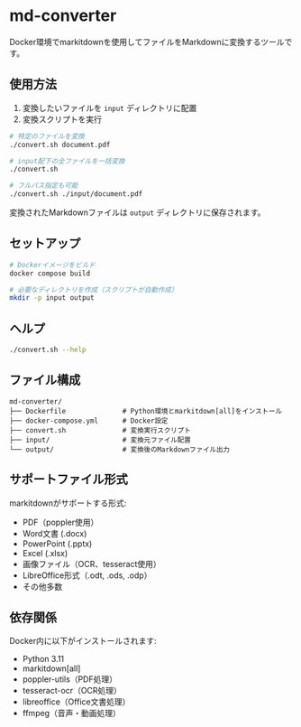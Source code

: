# md-converter

Docker環境でmarkitdownを使用してファイルをMarkdownに変換するツールです。

## 使用方法

1. 変換したいファイルを `input` ディレクトリに配置
2. 変換スクリプトを実行

```bash
# 特定のファイルを変換
./convert.sh document.pdf

# input配下の全ファイルを一括変換
./convert.sh

# フルパス指定も可能
./convert.sh ./input/document.pdf
```

変換されたMarkdownファイルは `output` ディレクトリに保存されます。

## セットアップ

```bash
# Dockerイメージをビルド
docker compose build

# 必要なディレクトリを作成（スクリプトが自動作成）
mkdir -p input output
```

## ヘルプ

```bash
./convert.sh --help
```

## ファイル構成

```
md-converter/
├── Dockerfile              # Python環境とmarkitdown[all]をインストール
├── docker-compose.yml      # Docker設定
├── convert.sh              # 変換実行スクリプト
├── input/                  # 変換元ファイル配置
└── output/                 # 変換後のMarkdownファイル出力
```

## サポートファイル形式

markitdownがサポートする形式:
- PDF（poppler使用）
- Word文書 (.docx)
- PowerPoint (.pptx)
- Excel (.xlsx)
- 画像ファイル（OCR、tesseract使用）
- LibreOffice形式（.odt, .ods, .odp）
- その他多数

## 依存関係

Docker内に以下がインストールされます:
- Python 3.11
- markitdown[all]
- poppler-utils（PDF処理）
- tesseract-ocr（OCR処理）
- libreoffice（Office文書処理）
- ffmpeg（音声・動画処理）